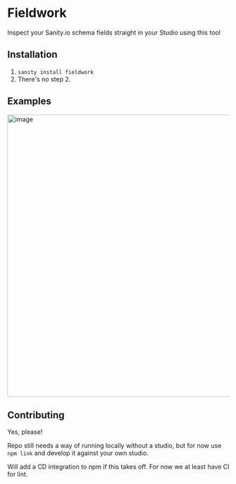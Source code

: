 # Fieldwork

Inspect your Sanity.io schema fields straight in your Studio using this tool

## Installation

1. `sanity install fieldwork`
2. There's no step 2.

## Examples

<img width="641" alt="image" src="https://user-images.githubusercontent.com/4197647/81630417-de847400-9448-11ea-8d2c-185c7d5df0fb.png">

## Contributing

Yes, please!

Repo still needs a way of running locally without a studio, but for now use `npm link` and develop it against your own studio.

Will add a CD integration to npm if this takes off. For now we at least have CI for lint.
